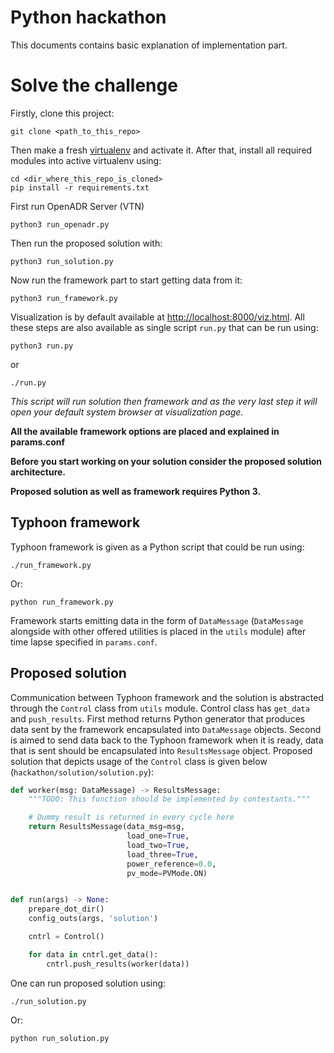 # Python hackathon
This documents contains basic explanation of implementation part.

# Solve the challenge
Firstly, clone this project:

``` shell
git clone <path_to_this_repo>
```

Then make a fresh [virtualenv](https://virtualenv.pypa.io/en/stable/)
and activate it. After that, install all required modules into active
virtualenv using:

``` shell
cd <dir_where_this_repo_is_cloned>
pip install -r requirements.txt
```

First run OpenADR Server (VTN)

``` shell
python3 run_openadr.py
```

Then run the proposed solution with:

``` shell
python3 run_solution.py
```

Now run the framework part to start getting data from it:

``` shell
python3 run_framework.py
```

Visualization is by default available at
[http://localhost:8000/viz.html](http://localhost:8000/viz.html). All
these steps are also available as single script `run.py` that can be
run using:

``` shell
python3 run.py
```

or

``` shell
./run.py
```

*This script will run solution then framework and as the very last
step it will open your default system browser at visualization page.*

**All the available framework options are placed and explained in
params.conf**

**Before you start working on your solution consider the proposed
solution architecture.**

**Proposed solution as well as framework requires Python 3.**

## Typhoon framework
Typhoon framework is given as a Python script that could be run using:

``` shell
./run_framework.py
```

Or:

``` shell
python run_framework.py
```

Framework starts emitting data in the form of `DataMessage`
(`DataMessage` alongside with other offered utilities is placed in the
`utils` module) after time lapse specified in `params.conf`.

## Proposed solution
Communication between Typhoon framework and the solution is abstracted
through the `Control` class from `utils` module. Control class has
`get_data` and `push_results`. First method returns Python generator
that produces data sent by the framework encapsulated into
`DataMessage` objects. Second is aimed to send data back to the
Typhoon framework when it is ready, data that is sent should be
encapsulated into `ResultsMessage` object. Proposed solution that
depicts usage of the `Control` class is given below
(`hackathon/solution/solution.py`):

``` python
def worker(msg: DataMessage) -> ResultsMessage:
    """TODO: This function should be implemented by contestants."""

    # Dummy result is returned in every cycle here
    return ResultsMessage(data_msg=msg,
                          load_one=True,
                          load_two=True,
                          load_three=True,
                          power_reference=0.0,
                          pv_mode=PVMode.ON)


def run(args) -> None:
    prepare_dot_dir()
    config_outs(args, 'solution')

    cntrl = Control()

    for data in cntrl.get_data():
        cntrl.push_results(worker(data))
```

One can run proposed solution using:

``` shell
./run_solution.py
```

Or:

``` shell
python run_solution.py
```
